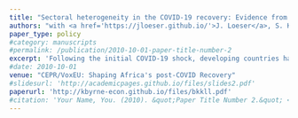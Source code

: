 ```yaml
---
title: "Sectoral heterogeneity in the COVID-19 recovery: Evidence from Rwanda"
authors: "with <a href='https://jloeser.github.io/'>J. Loeser</a>, S. Karpe, <a href='https://sites.google.com/site/fkondylis/'>F. Kondylis</a>, <a href='https://www.meganlangecon.com/'>M. Lang</a>"
paper_type: policy
#category: manuscripts
#permalink: /publication/2010-10-01-paper-title-number-2
excerpt: 'Following the initial COVID-19 shock, developing countries have begun to transition to a COVID-19 economic recovery characterized by eased lockdowns and fiscal stimulus. We leverage high frequency administrative tax records from Rwanda on firm sales and employment to characterize the impacts of the COVID-19 shock and recovery. We show that the aggregate shock peaked in April 2020, with aggregate turnover and employment recovering to pre-COVID-19 levels by September. The aggregate recovery masks meaningful heterogeneity: while the initial shock impacted sectors in which in-person work was most necessary, the sectors in which face-to-face interactions with consumers are most necessary continue to experience a protracted recovery.'
#date: 2010-10-01
venue: "CEPR/VoxEU: Shaping Africa's post-COVID Recovery"
#slidesurl: 'http://academicpages.github.io/files/slides2.pdf'
paperurl: 'http://kbyrne-econ.github.io/files/bkkll.pdf'
#citation: 'Your Name, You. (2010). &quot;Paper Title Number 2.&quot; <i>Journal 1</i>. 1(2).'
---
```

